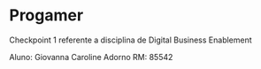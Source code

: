 # Progamer
Checkpoint 1 referente a disciplina de Digital Business Enablement

Aluno: Giovanna Caroline Adorno
RM: 85542
